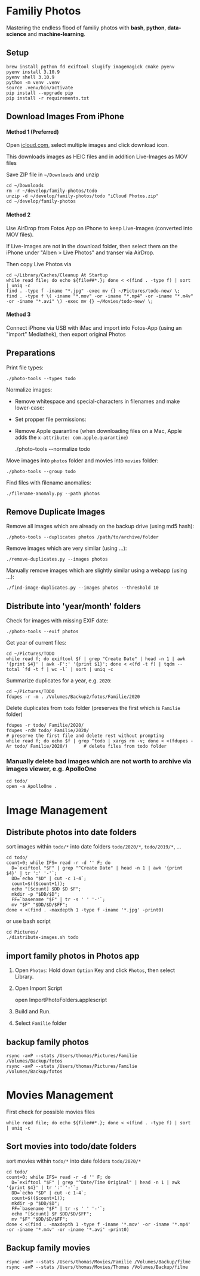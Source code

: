 # Familiy Photos

Mastering the endless flood of familiy photos with **bash**, **python**, **data-science** and **machine-learning**.

## Setup

    brew install python fd exiftool slugify imagemagick cmake pyenv
    pyenv install 3.10.9
    pyenv shell 3.10.9
    python -m venv .venv
    source .venv/bin/activate
    pip install --upgrade pip
    pip install -r requirements.txt

## Download Images From iPhone

#### Method 1 (Preferred)

Open [icloud.com](https://www.icloud.com), select multiple images and click download icon. 

This downloads images as HEIC files and in addition Live-Images as MOV files

Save ZIP file in `~/Downloads` and unzip

    cd ~/Downloads
    rm -r ~/develop/family-photos/todo
    unzip -d ~/develop/family-photos/todo "iCloud Photos.zip"
    cd ~/develop/family-photos

#### Method 2

Use AirDrop from Fotos App on iPhone to keep Live-Images (converted into MOV files).

If Live-Images are not in the download folder, then select them on the iPhone under "Alben > Live Photos" and transer via AirDrop. 

Then copy Live Photos via

    cd ~/Library/Caches/Cleanup At Startup
    while read file; do echo ${file##*.}; done < <(find . -type f) | sort | uniq -c
    find . -type f -iname "*.jpg" -exec mv {} ~/Pictures/todo-new/ \;
    find . -type f \( -iname "*.mov" -or -iname "*.mp4" -or -iname "*.m4v" -or -iname "*.avi" \) -exec mv {} ~/Movies/todo-new/ \;

#### Method 3

Connect iPhone via USB with iMac and import into Fotos-App (using an "import" Mediathek), then export original Photos

## Preparations

Print file types:

    ./photo-tools --types todo

Normalize images:

- Remove whitespace and special-characters in filenames and make lower-case:
- Set propper file permissions:
- Remove Apple quarantine (when downloading files on a Mac, Apple adds the `x-attribute: com.apple.quarantine`)


    ./photo-tools --normalize todo

Move images into `photos` folder and movies into `movies` folder:

    ./photo-tools --group todo

Find files with filename anomalies:

    ./filename-anomaly.py --path photos

## Remove Duplicate Images

Remove all images which are already on the backup drive (using md5 hash):

    ./photo-tools --duplicates photos /path/to/archive/folder

Remove images which are very similar (using ...):

    ./remove-duplicates.py --images photos

Manually remove images which are slightly similar using a webapp (using ...):

    ./find-image-duplicates.py --images photos --threshold 10

## Distribute into 'year/month' folders

Check for images with missing EXIF date:

    ./photo-tools --exif photos









  Get year of current files:

    cd ~/Pictures/TODO
    while read f; do exiftool $f | grep "Create Date" | head -n 1 | awk '{print $4}' | awk -F':' '{print $1}'; done < <(fd -t f) | tqdm --total `fd -t f | wc -l` | sort | uniq -c

  Summarize duplicates for a year, e.g. `2020`:

    cd ~/Pictures/TODO
    fdupes -r -m . /Volumes/Backup2/fotos/Familie/2020

  Delete duplicates from `todo` folder (preserves the first which is `Familie` folder)

    fdupes -r todo/ Familie/2020/
    fdupes -rdN todo/ Familie/2020/                                                                    # preserve the first file and delete rest without prompting
    while read f; do echo $f | grep ^todo | xargs rm -v; done < <(fdupes -Ar todo/ Familie/2020/)      # delete files from todo folder

### Manually delete bad images which are not worth to archive via images viewer, e.g. ApolloOne

    cd todo/
    open -a ApolloOne .

# Image Management

## Distribute photos into date folders

  sort images within `todo/*` into date folders `todo/2020/*`, `todo/2019/*`, ...

    cd todo/
    count=0; while IFS= read -r -d '' F; do
      D=`exiftool "$F" | grep "^Create Date" | head -n 1 | awk '{print $4}' | tr ':' '-'`;
      DD=`echo "$D" | cut -c 1-4`;
      count=$(($count+1));
      echo "[$count] $DD $D $F";
      mkdir -p "$DD/$D";
      FF=`basename "$F" | tr -s ' ' '-'`;
      mv "$F" "$DD/$D/$FF";
    done < <(find . -maxdepth 1 -type f -iname '*.jpg' -print0)

  or use bash script

    cd Pictures/
    ./distribute-images.sh todo

## import family photos in Photos app

1. Open `Photos`: Hold down `Option` Key and click `Photos`, then select Library.

2. Open Import Script

    open ImportPhotoFolders.applescript

3. Build and Run.

4. Select `Familie` folder

## backup family photos

    rsync -avP --stats /Users/thomas/Pictures/Familie /Volumes/Backup/fotos
    rsync -avP --stats /Users/thomas/Pictures/Familie /Volumes/Backup/fotos

# Movies Management

First check for possible movies files

    while read file; do echo ${file##*.}; done < <(find . -type f) | sort | uniq -c

## Sort movies into todo/date folders

  sort movies within `todo/*` into date folders `todo/2020/*`

    cd todo/
    count=0; while IFS= read -r -d '' F; do
      D=`exiftool "$F" | grep "^Date/Time Original" | head -n 1 | awk '{print $4}' | tr ':' '-'`;
      DD=`echo "$D" | cut -c 1-4`;
      count=$(($count+1));
      mkdir -p "$DD/$D";
      FF=`basename "$F" | tr -s ' ' '-'`;
      echo "[$count] $F $DD/$D/$FF";
      mv "$F" "$DD/$D/$FF";
    done < <(find . -maxdepth 1 -type f -iname '*.mov' -or -iname '*.mp4' -or -iname '*.m4v' -or -iname '*.avi' -print0)

## Backup family movies

    rsync -avP --stats /Users/thomas/Movies/Familie /Volumes/Backup/filme
    rsync -avP --stats /Users/thomas/Movies/Thomas /Volumes/Backup/filme

